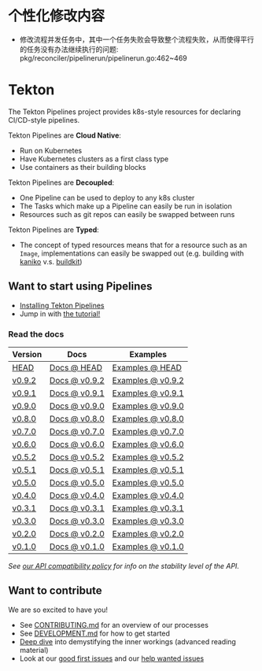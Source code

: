 # 个性化修改内容
- 修改流程并发任务中，其中一个任务失败会导致整个流程失败，从而使得平行的任务没有办法继续执行的问题: pkg/reconciler/pipelinerun/pipelinerun.go:462~469


# Tekton
The Tekton Pipelines project provides k8s-style resources for declaring
CI/CD-style pipelines.

Tekton Pipelines are **Cloud Native**:

- Run on Kubernetes
- Have Kubernetes clusters as a first class type
- Use containers as their building blocks

Tekton Pipelines are **Decoupled**:

- One Pipeline can be used to deploy to any k8s cluster
- The Tasks which make up a Pipeline can easily be run in isolation
- Resources such as git repos can easily be swapped between runs

Tekton Pipelines are **Typed**:

- The concept of typed resources means that for a resource such as an `Image`,
  implementations can easily be swapped out (e.g. building with
  [kaniko](https://github.com/GoogleContainerTools/kaniko) v.s.
  [buildkit](https://github.com/moby/buildkit))

## Want to start using Pipelines

- [Installing Tekton Pipelines](docs/install.md)
- Jump in with [the tutorial!](docs/tutorial.md)

### Read the docs

| Version | Docs | Examples |
| ------- | ---- | -------- |
| [HEAD](DEVELOPMENT.md#install-pipeline) | [Docs @ HEAD](/docs/README.md) | [Examples @ HEAD](/examples) |
| [v0.9.2](https://github.com/tektoncd/pipeline/releases/tag/v0.9.2) | [Docs @ v0.9.2](https://github.com/tektoncd/pipeline/tree/v0.9.2/docs#tekton-pipelines) | [Examples @ v0.9.2](https://github.com/tektoncd/pipeline/tree/v0.9.2/examples#examples) |
| [v0.9.1](https://github.com/tektoncd/pipeline/releases/tag/v0.9.1) | [Docs @ v0.9.1](https://github.com/tektoncd/pipeline/tree/v0.9.1/docs#tekton-pipelines) | [Examples @ v0.9.1](https://github.com/tektoncd/pipeline/tree/v0.9.1/examples#examples) |
| [v0.9.0](https://github.com/tektoncd/pipeline/releases/tag/v0.9.0) | [Docs @ v0.9.0](https://github.com/tektoncd/pipeline/tree/v0.9.0/docs#tekton-pipelines) | [Examples @ v0.9.0](https://github.com/tektoncd/pipeline/tree/v0.9.0/examples#examples) |
| [v0.8.0](https://github.com/tektoncd/pipeline/releases/tag/v0.8.0) | [Docs @ v0.8.0](https://github.com/tektoncd/pipeline/tree/v0.8.0/docs#tekton-pipelines) | [Examples @ v0.8.0](https://github.com/tektoncd/pipeline/tree/v0.8.0/examples#examples) |
| [v0.7.0](https://github.com/tektoncd/pipeline/releases/tag/v0.7.0) | [Docs @ v0.7.0](https://github.com/tektoncd/pipeline/tree/v0.7.0/docs#tekton-pipelines) | [Examples @ v0.7.0](https://github.com/tektoncd/pipeline/tree/v0.7.0/examples#examples) |
| [v0.6.0](https://github.com/tektoncd/pipeline/releases/tag/v0.6.0) | [Docs @ v0.6.0](https://github.com/tektoncd/pipeline/tree/release-v0.6.x/docs#tekton-pipelines) | [Examples @ v0.6.0](https://github.com/tektoncd/pipeline/tree/v0.6.0/examples#examples) |
| [v0.5.2](https://github.com/tektoncd/pipeline/releases/tag/v0.5.2) | [Docs @ v0.5.2](https://github.com/tektoncd/pipeline/tree/v0.5.2/docs#tekton-pipelines) | [Examples @ v0.5.2](https://github.com/tektoncd/pipeline/tree/v0.5.2/examples#examples) |
| [v0.5.1](https://github.com/tektoncd/pipeline/releases/tag/v0.5.1) | [Docs @ v0.5.1](https://github.com/tektoncd/pipeline/tree/v0.5.1/docs#tekton-pipelines) | [Examples @ v0.5.1](https://github.com/tektoncd/pipeline/tree/v0.5.1/examples#examples) |
| [v0.5.0](https://github.com/tektoncd/pipeline/releases/tag/v0.5.0) | [Docs @ v0.5.0](https://github.com/tektoncd/pipeline/tree/v0.5.0/docs#tekton-pipelines) | [Examples @ v0.5.0](https://github.com/tektoncd/pipeline/tree/v0.5.0/examples#examples) |
| [v0.4.0](https://github.com/tektoncd/pipeline/releases/tag/v0.4.0) | [Docs @ v0.4.0](https://github.com/tektoncd/pipeline/tree/v0.4.0/docs#tekton-pipelines) | [Examples @ v0.4.0](https://github.com/tektoncd/pipeline/tree/v0.4.0/examples#examples) |
| [v0.3.1](https://github.com/tektoncd/pipeline/releases/tag/v0.3.1) | [Docs @ v0.3.1](https://github.com/tektoncd/pipeline/tree/v0.3.1/docs#tekton-pipelines) | [Examples @ v0.3.1](https://github.com/tektoncd/pipeline/tree/v0.3.1/examples#examples) |
| [v0.3.0](https://github.com/tektoncd/pipeline/releases/tag/v0.3.0) | [Docs @ v0.3.0](https://github.com/tektoncd/pipeline/tree/v0.3.0/docs#tekton-pipelines) | [Examples @ v0.3.0](https://github.com/tektoncd/pipeline/tree/v0.3.0/examples#examples) |
| [v0.2.0](https://github.com/tektoncd/pipeline/releases/tag/v0.2.0) | [Docs @ v0.2.0](https://github.com/tektoncd/pipeline/tree/v0.2.0/docs#tekton-pipelines) | [Examples @ v0.2.0](https://github.com/tektoncd/pipeline/tree/v0.2.0/examples#examples) |
| [v0.1.0](https://github.com/tektoncd/pipeline/releases/tag/v0.1.0) | [Docs @ v0.1.0](https://github.com/tektoncd/pipeline/tree/v0.1.0/docs#tekton-pipelines) | [Examples @ v0.1.0](https://github.com/tektoncd/pipeline/tree/v0.1.0/examples#examples) |

_See [our API compatibility policy](api_compatibility_policy.md) for info on the
stability level of the API._

## Want to contribute

We are so excited to have you!

- See [CONTRIBUTING.md](CONTRIBUTING.md) for an overview of our processes
- See [DEVELOPMENT.md](DEVELOPMENT.md) for how to get started
- [Deep dive](./docs/developers/README.md) into demystifying the inner workings
  (advanced reading material)
- Look at our
  [good first issues](https://github.com/tektoncd/pipeline/issues?q=is%3Aissue+is%3Aopen+label%3A%22good+first+issue%22)
  and our
  [help wanted issues](https://github.com/tektoncd/pipeline/issues?q=is%3Aissue+is%3Aopen+label%3A%22help+wanted%22)
